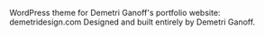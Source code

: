 WordPress theme for Demetri Ganoff's portfolio website: demetridesign.com
Designed and built entirely by Demetri Ganoff.